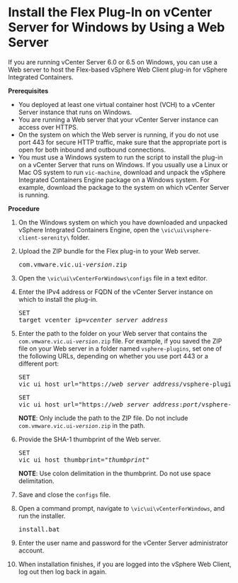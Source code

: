 # Install the Flex Plug-In on vCenter Server for Windows by Using a Web Server #

If you are running vCenter Server 6.0 or 6.5 on Windows, you can use a Web server to host the Flex-based vSphere Web Client plug-in for vSphere Integrated Containers.

**Prerequisites**

- You deployed at least one virtual container host (VCH) to a vCenter Server instance that runs on Windows.
- You are running a Web server that your vCenter Server instance can access over HTTPS.
- On the system on which the Web server is running, if you do not use port 443 for secure HTTP traffic, make sure that the appropriate port is open for both inbound and outbound connections.
- You must use a Windows system to run the script to install the plug-in on a vCenter Server that runs on Windows. If you usually use a Linux or Mac OS system to run `vic-machine`, download and unpack the vSphere Integrated Containers Engine package on a Windows system. For example, download the package to the system on which vCenter Server is running.

**Procedure**

1. On the Windows system on which you have downloaded and unpacked vSphere Integrated Containers Engine, open the `\vic\ui\vsphere-client-serenity\` folder.
2.  Upload the ZIP bundle for the Flex plug-in to your Web server.<pre>com.vmware.vic.ui-<i>version</i>.zip</pre>
3. Open the `\vic\ui\vCenterForWindows\configs` file in a text editor.
4. Enter the IPv4 address or FQDN of the vCenter Server instance on which to install the plug-in.<pre>SET target_vcenter_ip=<i>vcenter_server_address</i></pre>
5. Enter the path to the folder on your Web server that contains the <code>com.vmware.vic.ui-<i>version</i>.zip</code> file. For example, if you saved the ZIP file on your Web server in a folder named `vsphere-plugins`, set one of the following URLs, depending on whether you use port 443 or a different port: <pre>SET vic_ui_host_url="https://<i>web_server_address</i>/vsphere-plugins"</pre><pre>SET vic_ui_host_url="https://<i>web_server_address</i>:<i>port</i>/vsphere-plugins"</pre>

      **NOTE**: Only include the path to the ZIP file. Do not include <code>com.vmware.vic.ui-<i>version</i>.zip</code> in the path. 

6. Provide the SHA-1 thumbprint of the Web server.<pre>SET vic_ui_host_thumbprint="<i>thumbprint</i>"</pre>**NOTE**: Use colon delimitation in the thumbprint. Do not use space delimitation. 
6. Save and close the `configs` file.
7. Open a command prompt, navigate to `\vic\ui\vCenterForWindows`, and run the installer.<pre>install.bat</pre>
9. Enter the user name and password for the vCenter Server administrator account.
10. When installation finishes, if you are logged into the vSphere Web Client, log out then log back in again.